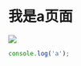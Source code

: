# 我是a页面

![](http://www.qqttxx.com/upimg/allimg/110411/1023034540-7.jpg)

```js
console.log('a');
```
